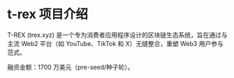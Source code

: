 # t-rex 项目介绍
T-REX (trex.xyz) 是一个专为消费者应用程序设计的区块链生态系统，旨在通过与主流 Web2 平台（如 YouTube、TikTok 和 X）无缝整合，重塑 Web3 用户参与范式。

融资金额：1700 万美元（pre-seed/种子轮）。

